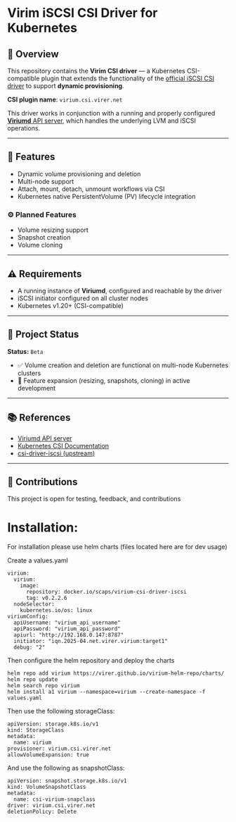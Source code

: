 # Virim iSCSI CSI Driver for Kubernetes

## 🚀 Overview

This repository contains the **Virim CSI driver** — a Kubernetes CSI-compatible plugin that extends the functionality of the [official iSCSI CSI driver](https://github.com/kubernetes-csi/csi-driver-iscsi) to support **dynamic provisioning**.

**CSI plugin name**: `virium.csi.virer.net`

This driver works in conjunction with a running and properly configured [**Viriumd** API server](https://github.com/virer/viriumd), which handles the underlying LVM and iSCSI operations.

---

## 🔧 Features

- Dynamic volume provisioning and deletion
- Multi-node support
- Attach, mount, detach, unmount workflows via CSI
- Kubernetes native PersistentVolume (PV) lifecycle integration

### ⚙️ Planned Features

- Volume resizing support
- Snapshot creation
- Volume cloning

---

## ⚠️ Requirements

- A running instance of **Viriumd**, configured and reachable by the driver
- iSCSI initiator configured on all cluster nodes
- Kubernetes v1.20+ (CSI-compatible)

---

## 🧪 Project Status

**Status:** `Beta`

- ✅ Volume creation and deletion are functional on multi-node Kubernetes clusters
- 🚧 Feature expansion (resizing, snapshots, cloning) in active development

---

## 📚 References

- [Viriumd API server](https://github.com/virer/viriumd)
- [Kubernetes CSI Documentation](https://kubernetes-csi.github.io/docs/)
- [csi-driver-iscsi (upstream)](https://github.com/kubernetes-csi/csi-driver-iscsi)

---

## 🤝 Contributions

This project is open for testing, feedback, and contributions

# Installation:

For installation please use helm charts (files located here are for dev usage)

Create a values.yaml 
```
virium:
  virium:
    image:
      repository: docker.io/scaps/virium-csi-driver-iscsi
      tag: v0.2.2.6
  nodeSelector:
    kubernetes.io/os: linux
viriumConfig:
  apiUsername: "virium_api_username"
  apiPassword: "virium_api_password"
  apiurl: "http://192.168.0.147:8787"
  initiator: "iqn.2025-04.net.virer.virium:target1"
  debug: "2"
```

Then configure the helm repository and deploy the charts
```
helm repo add virium https://virer.github.io/virium-helm-repo/charts/
helm repo update
helm search repo virium
helm install a1 virium --namespace=virium --create-namespace -f values.yaml 
```

Then use the following storageClass:

```
apiVersion: storage.k8s.io/v1
kind: StorageClass
metadata:
  name: virium
provisioner: virium.csi.virer.net
allowVolumeExpansion: true
```

And use the following as snapshotClass:
```
apiVersion: snapshot.storage.k8s.io/v1
kind: VolumeSnapshotClass
metadata:
  name: csi-virium-snapclass
driver: virium.csi.virer.net
deletionPolicy: Delete
```